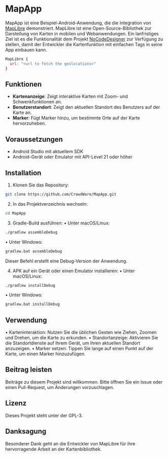# MapApp

MapApp ist eine Beispiel-Android-Anwendung, die die Integration von [MapLibre](https://maplibre.org/) demonstriert. MapLibre ist eine Open-Source-Bibliothek zur Darstellung von Karten in mobilen und Webanwendungen.
Ein lanfristiges Ziel ist es die Funktionalität dem Projekt [NoCodeDesigner](https://github.com/CrowdWare/NoCodeDesigner) zur Verfügung zu stellen, damit der Entwickler die Kartenfunktion mit einfachen Tags in seine App einbauen kann.
```qml
MapLibre {
  url: "<url to fetch the geolocations>"
}
```


## Funktionen

- **Kartenanzeige**: Zeigt interaktive Karten mit Zoom- und Schwenkfunktionen an.
- **Benutzerstandort**: Zeigt den aktuellen Standort des Benutzers auf der Karte an.
- **Marker**: Fügt Marker hinzu, um bestimmte Orte auf der Karte hervorzuheben.

## Voraussetzungen

- Android Studio mit aktuellem SDK
- Android-Gerät oder Emulator mit API-Level 21 oder höher

## Installation

1. Klonen Sie das Repository:

```bash
git clone https://github.com/CrowdWare/MapApp.git
```

2.	In das Projektverzeichnis wechseln:
```bash
cd MapApp
```

3.	Gradle-Build ausführen:
•	Unter macOS/Linux:
```bash
./gradlew assembleDebug
```
•	Unter Windows:
```bash
gradlew.bat assembleDebug
```

Dieser Befehl erstellt eine Debug-Version der Anwendung.

4.	APK auf ein Gerät oder einen Emulator installieren:
•	Unter macOS/Linux:
```bash
./gradlew installDebug
```

•	Unter Windows:
```bash
gradlew.bat installDebug
```

## Verwendung
•	Karteninteraktion: Nutzen Sie die üblichen Gesten wie Ziehen, Zoomen und Drehen, um die Karte zu erkunden.
•	Standortanzeige: Aktivieren Sie die Standortdienste auf Ihrem Gerät, um Ihren aktuellen Standort anzuzeigen.
•	Marker setzen: Tippen Sie lange auf einen Punkt auf der Karte, um einen Marker hinzuzufügen.

## Beitrag leisten

Beiträge zu diesem Projekt sind willkommen. Bitte öffnen Sie ein Issue oder einen Pull-Request, um Änderungen vorzuschlagen.

## Lizenz

Dieses Projekt steht unter der GPL-3.

## Danksagung

Besonderer Dank geht an die Entwickler von MapLibre für ihre hervorragende Arbeit an der Kartenbibliothek.
